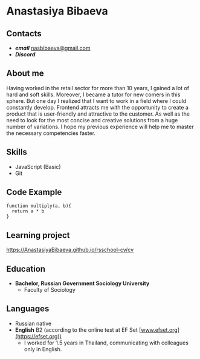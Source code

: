 # Anastasiya Bibaeva

## Contacts
* ***email*** nasbibaeva@gmail.com
* ***Discord***

## About me
Having worked in the retail sector for more than 10 years, I gained a lot of hard and soft skills.  Moreover, I became a tutor for new comers in this sphere.
But one day I realized that I want to work in a field where I could constantly develop.
Frontend attracts me with the opportunity to create a product that is user-friendly and attractive to the customer. As well as the need to look for the most concise and creative solutions from a huge number of variations.
I hope my previous experience will help me to master the necessary competencies faster.

## Skills
* JavaScript (Basic)
* Git

## Code Example
```
function multiply(a, b){
  return a * b
}
```

## Learning project
https://AnastasiyaBibaeva.github.io/rsschool-cv/cv

## Education
-	**Bachelor, Russian Government Sociology University**
	* Faculty of Sociology

## Languages
*  Russian native
*  **English** B2 (according to the online test at EF Set [www.efset.org](https://efset.org))
   -  I worked for 1.5 years in Thailand, communicating with colleagues only in English.
